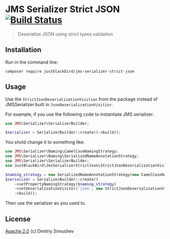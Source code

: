 # JMS Serializer Strict JSON [![Build Status](https://travis-ci.org/JustBlackBird/jms-serializer-strict-json.svg)](https://travis-ci.org/JustBlackBird/jms-serializer-strict-json)

> Deserialize JSON using strict types validation

## Installation

Run in the command line:

```shell
composer require justblackbird/jms-serializer-strict-json
```

## Usage

Use the `StrictJsonDeserializationVisition` from the package instead of JMSSerializer built in `JsonDeserializationVisitior`.

For example, if you use the following code to instantiate JMS serializer:

```php
use JMS\Serializer\SerializerBuilder;

$serializer = SerializerBuilder::create()->build();
```

You shold change it to something like:

```php
use JMS\Serializer\Naming\CamelCaseNamingStrategy;
use JMS\Serializer\Naming\SerializedNameAnnotationStrategy;
use JMS\Serializer\SerializerBuilder;
use JustBlackBird\JmsSerializerStrictJson\StrictJsonDeserializationVisitor;

$naming_strategy = new SerializedNameAnnotationStrategy(new CamelCaseNamingStrategy());
$serializer = SerializerBuilder::create()
    ->setPropertyNamingStrategy($naming_strategy)
    ->setDeserializationVisitor('json', new StrictJsonDeserializationVisitor($naming_strategy))
    ->build();
```

Then use the serializer as you used to.

## License

[Apache 2.0](http://www.apache.org/licenses/LICENSE-2.0) (c) Dmitriy Simushev
